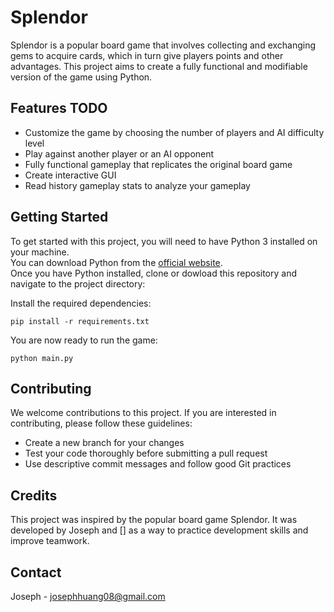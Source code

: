# Splendor
Splendor is a popular board game that involves collecting and exchanging gems to acquire cards, which in turn give players points and other advantages. This project aims to create a fully functional and modifiable version of the game using Python.

## Features TODO
- Customize the game by choosing the number of players and AI difficulty level
- Play against another player or an AI opponent
- Fully functional gameplay that replicates the original board game
- Create interactive GUI
- Read history gameplay stats to analyze your gameplay

## Getting Started
To get started with this project, you will need to have Python 3 installed on your machine.  
You can download Python from the [official website](https://www.python.org/downloads/).  
Once you have Python installed, clone or dowload this repository and navigate to the project directory:

Install the required dependencies:
```
pip install -r requirements.txt
```

You are now ready to run the game:
```
python main.py
```

## Contributing
We welcome contributions to this project. If you are interested in contributing, please follow these guidelines:
- Create a new branch for your changes
- Test your code thoroughly before submitting a pull request
- Use descriptive commit messages and follow good Git practices


## Credits
This project was inspired by the popular board game Splendor. It was developed by Joseph and [] as a way to practice development skills and improve teamwork.


## Contact
Joseph - josephhuang08@gmail.com